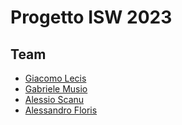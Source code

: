 # Progetto ISW 2023

## Team
- [Giacomo Lecis](https://github.com/Ykaig)  
- [Gabriele Musio](https://github.com/gmusio5)
- [Alessio Scanu](https://github.com/alessio5canu)
- [Alessandro Floris](https://github.com/alessandrofloris)  
